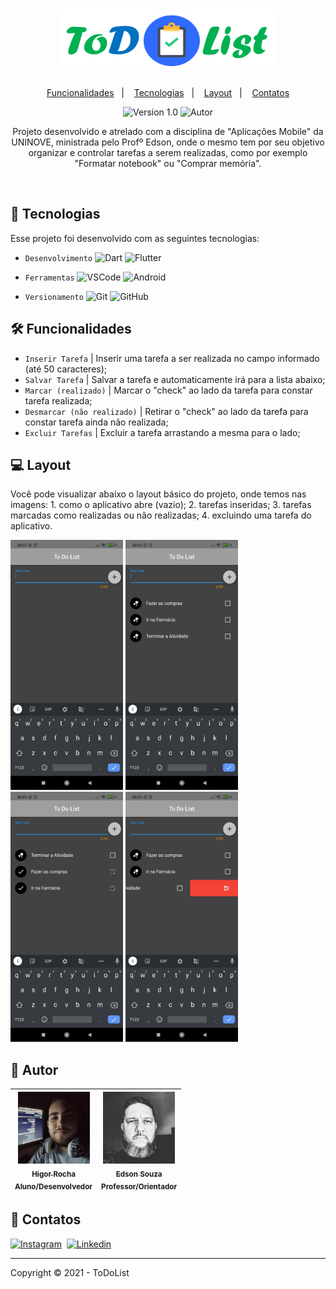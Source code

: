 <h1 align="center">
    <img alt="ToDoList" title="ToDoList" src=".toDoList/Logo.png" width=350px height=100px/>
</h1>

<p align="center">
  <a href="#-funcionalidades">Funcionalidades</a>&nbsp;&nbsp;&nbsp;|&nbsp;&nbsp;&nbsp;
  <a href="#-tecnologias">Tecnologias</a>&nbsp;&nbsp;&nbsp;|&nbsp;&nbsp;&nbsp;
  <a href="#-layout">Layout</a>&nbsp;&nbsp;&nbsp;|&nbsp;&nbsp;&nbsp;
  <a href="speech_balloon-contatos">Contatos</a>
</p>

<p align="center">
    <img src="https://img.shields.io/static/v1?label=Version&message=1.0&color=A9A9A9&labelColor=000000" alt="Version 1.0"/>
    <img alt="Autor" src="https://img.shields.io/static/v1?label=Autor&message=Higor%20R.&color=A9A9A9&labelColor=000000">
</p>

<p align="center">
  Projeto desenvolvido e atrelado com a disciplina de "Aplicações Mobile" da UNINOVE, ministrada pelo Profº Edson, onde o mesmo tem por seu objetivo organizar e controlar tarefas a serem realizadas, como por exemplo "Formatar notebook" ou "Comprar memória". 
</p>

<br/>

<!-- LINGUAGENS -->
## 🚀 Tecnologias
Esse projeto foi desenvolvido com as seguintes tecnologias:

- `Desenvolvimento` ![Dart](https://img.shields.io/badge/-Dart-05122A?&logo=Dart&logoColor=007ACC)
                    ![Flutter](https://img.shields.io/badge/-Flutter-05122A?&logo=Flutter&logoColor=00BFFF)

- `Ferramentas` ![VSCode](https://img.shields.io/badge/-VSCode-05122A?&logo=Visual%20Studio%20Code&logoColor=007ACC)
                ![Android](https://img.shields.io/badge/-Android-05122A?&logo=Android&logoColor=32CD32)
              
- `Versionamento` ![Git](https://img.shields.io/badge/-Git-05122A?&logo=git)
                  ![GitHub](https://img.shields.io/badge/-GitHub-05122A?&logo=github)

<!-- REQUISITOS DO SISTEMA -->
## 🛠 Funcionalidades
- `Inserir Tarefa` | Inserir uma tarefa a ser realizada no campo informado (até 50 caracteres);
- `Salvar Tarefa` | Salvar a tarefa e automaticamente irá para a lista abaixo;
- `Marcar (realizado)` | Marcar o "check" ao lado da tarefa para constar tarefa realizada;
- `Desmarcar (não realizado)` | Retirar o "check" ao lado da tarefa para constar tarefa ainda não realizada;
- `Excluir Tarefas` | Excluir a tarefa arrastando a mesma para o lado;

<!-- LAYOUT DO SISTEMA -->
## 💻 Layout
Você pode visualizar abaixo o layout básico do projeto, onde temos nas imagens: 1. como o aplicativo abre (vazio); 2. tarefas inseridas; 3. tarefas marcadas como realizadas ou não realizadas; 4. excluindo uma tarefa do aplicativo.

<p align="left">
    <img alt="ToDoList" title="ToDoList" src=".toDoList/tela1.jpg" width=180px height=400px/>
    <img alt="ToDoList" title="ToDoList" src=".toDoList/tela2.jpg" width=180px height=400px/>
    <img alt="ToDoList" title="ToDoList" src=".toDoList/tela3.jpg" width=180px height=400px/>
    <img alt="ToDoList" title="ToDoList" src=".toDoList/tela4.jpg" width=180px height=400px/>
</p> 

<!-- AUTOR  -->
## :busts_in_silhouette: Autor
[<img src=".toDoList/HigorProfile.jpg" width=115 > <br> <sub> Higor Rocha </sub>](https://github.com/HigorRoc) <br><sub>Aluno/Desenvolvedor</sub> | [<img src=".toDoList/EdsonProfile.jpg" width=115 > <br> <sub> Edson Souza</sub>](https://github.com/EdsonMSouza) <br><sub>Professor/Orientador</sub> |
| :---: | :---: |  


<!-- CONTATOS -->
## :speech_balloon: Contatos
[![Instagram](https://img.shields.io/badge/-Instagram_-E4405F?&logo=Instagram&logoColor=FFFFFF)](https://instagram.com/hiigorrocha_)&nbsp;
[![Linkedin](https://img.shields.io/badge/-Linkedln-0A66C2?&logo=Linkedin&logoColor=FFFFFF)](https://www.linkedin.com/in/higor-silva18/)&nbsp;

---

Copyright ©️ 2021 - ToDoList
